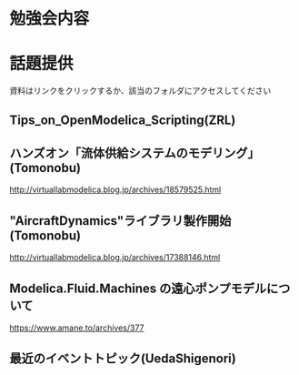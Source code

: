 ﻿# 勉強会内容

# 話題提供  
資料はリンクをクリックするか、該当のフォルダにアクセスしてください  


## Tips_on_OpenModelica_Scripting(ZRL)  

## ハンズオン「流体供給システムのモデリング」(Tomonobu)  
http://virtuallabmodelica.blog.jp/archives/18579525.html

## "AircraftDynamics"ライブラリ製作開始(Tomonobu)  
http://virtuallabmodelica.blog.jp/archives/17388146.html

## Modelica.Fluid.Machines の遠心ポンプモデルについて
https://www.amane.to/archives/377

## 最近のイベントトピック(UedaShigenori)